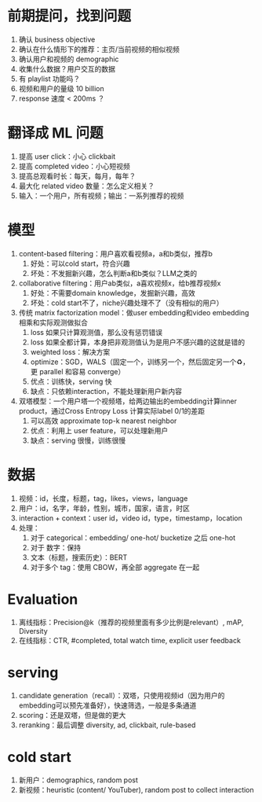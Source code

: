 # 前期提问，找到问题

1. 确认 business objective
2. 确认在什么情形下的推荐：主页/当前视频的相似视频
3. 确认用户和视频的 demographic
4. 收集什么数据？用户交互的数据
5. 有 playlist 功能吗？
6. 视频和用户的量级 10 billion
7. response 速度 < 200ms ？

# 翻译成 ML 问题

1. 提高 user click：小心 clickbait
2. 提高 completed video：小心短视频
3. 提高总观看时长：每天，每月，每年？
4. 最大化 related video 数量：怎么定义相关？
5. 输入：一个用户，所有视频；输出：一系列推荐的视频

# 模型

1. content-based filtering：用户喜欢看视频a，a和b类似，推荐b
   1. 好处：可以cold start，符合兴趣
   2. 坏处：不发掘新兴趣，怎么判断a和b类似？LLM之类的
2. collaborative filtering：用户ab类似，a喜欢视频x，给b推荐视频x
   1. 好处：不需要domain knowledge，发掘新兴趣，高效
   2. 坏处：cold start不了，niche兴趣处理不了（没有相似的用户）
3. 传统 matrix factorization model：做user embedding和video embedding相乘和实际观测做拟合
   1. loss 如果只计算观测值，那么没有惩罚错误
   2. loss 如果全都计算，本身把非观测值认为是用户不感兴趣的这就是错的
   3. weighted loss：解决方案
   4. optimize：SGD，WALS（固定一个，训练另一个，然后固定另一个♻️，更 parallel 和容易 converge）
   5. 优点：训练快，serving 快
   6. 缺点：只依赖interaction，不能处理新用户新内容
4. 双塔模型：一个用户塔一个视频塔，给两边输出的embedding计算inner product，通过Cross Entropy Loss 计算实际label 0/1的差距
   1. 可以高效 approximate top-k nearest neighbor
   2. 优点：利用上 user feature，可以处理新用户
   3. 缺点：serving 很慢，训练很慢

# 数据

1. 视频：id，长度，标题，tag，likes，views，language
2. 用户：id，名字，年龄，性别，城市，国家，语言，时区
3. interaction + context：user id，video id，type，timestamp，location
4. 处理：
   1. 对于 categorical：embedding/ one-hot/ bucketize 之后 one-hot
   2. 对于 数字：保持
   3. 文本（标题，搜索历史）：BERT
   4. 对于多个 tag：使用 CBOW，再全部 aggregate 在一起

# Evaluation

1. 离线指标：Precision@k（推荐的视频里面有多少比例是relevant）, mAP, Diversity
2. 在线指标：CTR, #completed, total watch time, explicit user feedback

# serving

1. candidate generation（recall）：双塔，只使用视频id（因为用户的embedding可以预先准备好），快速筛选，一般是多条通道
2. scoring：还是双塔，但是做的更大
3. reranking：最后调整 diversity, ad, clickbait, rule-based

# cold start

1. 新用户：demographics, random post
2. 新视频：heuristic (content/ YouTuber), random post to collect interaction